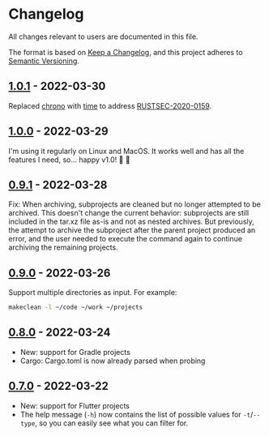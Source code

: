 # Changelog

All changes relevant to users are documented in this file.

The format is based on [Keep a Changelog](https://keepachangelog.com/en/1.0.0/),
and this project adheres to [Semantic Versioning](https://semver.org/spec/v2.0.0.html).

<!-- next-header -->
<!-- ## [Unreleased] - ReleaseDate -->

## [1.0.1] - 2022-03-30

Replaced [chrono] with [time] to address [RUSTSEC-2020-0159].

[chrono]: https://crates.io/crates/chrono
[time]: https://crates.io/crates/time
[RUSTSEC-2020-0159]: https://rustsec.org/advisories/RUSTSEC-2020-0159

## [1.0.0] - 2022-03-29

I'm using it regularly on Linux and MacOS. It works well and has all the features I need, so... happy v1.0! :tada: :rocket:

## [0.9.1] - 2022-03-28

Fix: When archiving, subprojects are cleaned but no longer attempted to be archived. This doesn't change the current behavior: subprojects are still included in the tar.xz file as-is and not as nested archives. But previously, the attempt to archive the subproject after the parent project produced an error, and the user needed to execute the command again to continue archiving the remaining projects.

## [0.9.0] - 2022-03-26

Support multiple directories as input. For example:

```bash
makeclean -l ~/code ~/work ~/projects
```

## [0.8.0] - 2022-03-24

- New: support for Gradle projects
- Cargo: Cargo.toml is now already parsed when probing

## [0.7.0] - 2022-03-22

- New: support for Flutter projects
- The help message (`-h`) now contains the list of possible values for `-t`/`--type`, so you can easily see what you can filter for.

<!-- next-url -->
[Unreleased]: https://github.com/kevinbader/makeclean/compare/v1.0.1...HEAD
[1.0.1]: https://github.com/kevinbader/makeclean/compare/v1.0.0...v1.0.1
[1.0.0]: https://github.com/kevinbader/makeclean/compare/v0.9.1...v1.0.0
[0.9.1]: https://github.com/kevinbader/makeclean/compare/v0.9.0...v0.9.1
[0.9.0]: https://github.com/kevinbader/makeclean/compare/v0.8.0...v0.9.0
[0.8.0]: https://github.com/kevinbader/makeclean/compare/v0.7.0...v0.8.0
[0.7.0]: https://github.com/kevinbader/makeclean/compare/v0.6.0...v0.7.0
